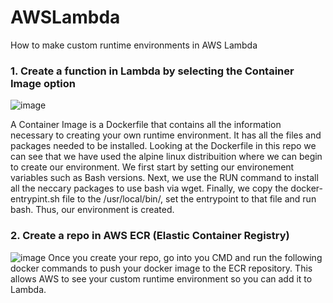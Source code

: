 # AWSLambda
How to make custom runtime environments in AWS Lambda

### 1. Create a function in Lambda by selecting the Container Image option ###
![image](https://user-images.githubusercontent.com/78062994/218636594-14c8fc27-1783-4767-974c-b59e1bfd0f89.png)

A Container Image is a Dockerfile that contains all the information necessary to creating your own runtime environment. It has all the files and packages needed to be installed. Looking at the Dockerfile in this repo we can see that we have used the alpine linux distribuition where we can begin to create our environment. We first start by setting our environement variables such as Bash versions. Next, we use the RUN command to install all the neccary packages to use bash via wget. Finally, we copy the docker-entrypint.sh file to the /usr/local/bin/, set the entrypoint to that file and run bash. Thus, our environment is created.

### 2. Create a repo in AWS ECR (Elastic Container Registry) ###
![image](https://user-images.githubusercontent.com/78062994/218638005-c9f4fd7e-73cc-4698-868e-7b5eb6072c0c.png)
Once you create your repo, go into you CMD and run the following docker commands to push your docker image to the ECR repository. This allows AWS to see your custom runtime environment so you can add it to Lambda.
